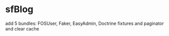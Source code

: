 sfBlog
======

add 5 bundles: FOSUser, Faker, EasyAdmin, Doctrine fixtures and paginator and clear cache
